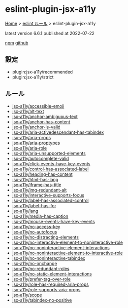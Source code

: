 # eslint-plugin-jsx-a11y

[Home](../../index.md) >
[eslint ルール](../index.md) >
eslint-plugin-jsx-a11y

latest version 6.6.1 published at 2022-07-22

[npm](https://www.npmjs.com/package/eslint-plugin-jsx-a11y)
[github](https://github.com/jsx-eslint/eslint-plugin-jsx-a11y)

## 設定

- plugin:jsx-a11y/recommended
- plugin:jsx-a11y/strict

## ルール

- [jsx-a11y/accessible-emoji](./jsx-a11y/accessible-emoji.md)
- [jsx-a11y/alt-text](./jsx-a11y/alt-text.md)
- [jsx-a11y/anchor-ambiguous-text](./jsx-a11y/anchor-ambiguous-text.md)
- [jsx-a11y/anchor-has-content](./jsx-a11y/anchor-has-content.md)
- [jsx-a11y/anchor-is-valid](./jsx-a11y/anchor-is-valid.md)
- [jsx-a11y/aria-activedescendant-has-tabindex](./jsx-a11y/aria-activedescendant-has-tabindex.md)
- [jsx-a11y/aria-props](./jsx-a11y/aria-props.md)
- [jsx-a11y/aria-proptypes](./jsx-a11y/aria-proptypes.md)
- [jsx-a11y/aria-role](./jsx-a11y/aria-role.md)
- [jsx-a11y/aria-unsupported-elements](./jsx-a11y/aria-unsupported-elements.md)
- [jsx-a11y/autocomplete-valid](./jsx-a11y/autocomplete-valid.md)
- [jsx-a11y/click-events-have-key-events](./jsx-a11y/click-events-have-key-events.md)
- [jsx-a11y/control-has-associated-label](./jsx-a11y/control-has-associated-label.md)
- [jsx-a11y/heading-has-content](./jsx-a11y/heading-has-content.md)
- [jsx-a11y/html-has-lang](./jsx-a11y/html-has-lang.md)
- [jsx-a11y/iframe-has-title](./jsx-a11y/iframe-has-title.md)
- [jsx-a11y/img-redundant-alt](./jsx-a11y/img-redundant-alt.md)
- [jsx-a11y/interactive-supports-focus](./jsx-a11y/interactive-supports-focus.md)
- [jsx-a11y/label-has-associated-control](./jsx-a11y/label-has-associated-control.md)
- [jsx-a11y/label-has-for](./jsx-a11y/label-has-for.md)
- [jsx-a11y/lang](./jsx-a11y/lang.md)
- [jsx-a11y/media-has-caption](./jsx-a11y/media-has-caption.md)
- [jsx-a11y/mouse-events-have-key-events](./jsx-a11y/mouse-events-have-key-events.md)
- [jsx-a11y/no-access-key](./jsx-a11y/no-access-key.md)
- [jsx-a11y/no-autofocus](./jsx-a11y/no-autofocus.md)
- [jsx-a11y/no-distracting-elements](./jsx-a11y/no-distracting-elements.md)
- [jsx-a11y/no-interactive-element-to-noninteractive-role](./jsx-a11y/no-interactive-element-to-noninteractive-role.md)
- [jsx-a11y/no-noninteractive-element-interactions](./jsx-a11y/no-noninteractive-element-interactions.md)
- [jsx-a11y/no-noninteractive-element-to-interactive-role](./jsx-a11y/no-noninteractive-element-to-interactive-role.md)
- [jsx-a11y/no-noninteractive-tabindex](./jsx-a11y/no-noninteractive-tabindex.md)
- [jsx-a11y/no-onchange](./jsx-a11y/no-onchange.md)
- [jsx-a11y/no-redundant-roles](./jsx-a11y/no-redundant-roles.md)
- [jsx-a11y/no-static-element-interactions](./jsx-a11y/no-static-element-interactions.md)
- [jsx-a11y/prefer-tag-over-role](./jsx-a11y/prefer-tag-over-role.md)
- [jsx-a11y/role-has-required-aria-props](./jsx-a11y/role-has-required-aria-props.md)
- [jsx-a11y/role-supports-aria-props](./jsx-a11y/role-supports-aria-props.md)
- [jsx-a11y/scope](./jsx-a11y/scope.md)
- [jsx-a11y/tabindex-no-positive](./jsx-a11y/tabindex-no-positive.md)
